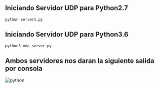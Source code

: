 ## Iniciando Servidor UDP para Python2.7

```
python server1.py
```

## Iniciando Servidor UDP para Python3.6

```
python3 udp_server.py
```

## Ambos servidores nos daran la siguiente salida por consola

![python](https://drive.google.com/uc?export=view&id=1xYhiVLpU0M5Z9yKp7joCOVowcYXKalDF)
